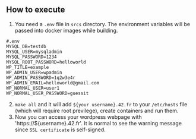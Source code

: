 ## How to execute
1. You need a `.env` file in `srcs` directory. The environment variables will be passed into docker images while building.
```
#.env
MYSQL_DB=testdb
MYSQL_USER=mysqladmin
MYSQL_PASSWORD=1234
MYSQL_ROOT_PASSWORD=helloworld
WP_TITLE=example
WP_ADMIN_USER=wpadmin
WP_ADMIN_PASSWORD=1q2w3e4r
WP_ADMIN_EMAIL=helloworld@gmail.com
WP_NORMAL_USER=user1
WP_NORMAL_USER_PASSWORD=guessit
```
2. `make all` and it will add `${your username}.42.fr` to your `/etc/hosts` file (which will require root previlege), create containers and run them.
3. Now you can access your wordpress webpage with 'https://${username}.42.fr'. It is normal to see the warning message since `SSL certificate` is self-signed.
